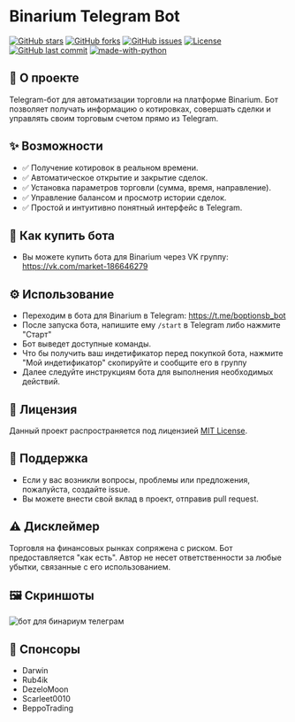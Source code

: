 # Binarium Telegram Bot

[![GitHub stars](https://img.shields.io/github/stars/DarwinYouTube/BinariumBot?style=social)](https://github.com/DarwinYouTube/BinariumBot/stargazers)
[![GitHub forks](https://img.shields.io/github/forks/DarwinYouTube/BinariumBot?style=social)](https://github.com/DarwinYouTube/BinariumBot/network)
[![GitHub issues](https://img.shields.io/github/issues/DarwinYouTube/BinariumBot)](https://github.com/DarwinYouTube/BinariumBot/issues)
[![License](https://img.shields.io/github/license/DarwinYouTube/BinariumBot)](https://github.com/DarwinYouTube/BinariumBot/blob/main/LICENSE.md)
[![GitHub last commit](https://img.shields.io/github/last-commit/DarwinYouTube/BinariumBot)](https://github.com/DarwinYouTube/BinariumBot/commits/main)
[![made-with-python](https://img.shields.io/badge/Made%20with-Python-1f425f.svg)](https://www.python.org/)

## 🤖 О проекте
Telegram-бот для автоматизации торговли на платформе Binarium. Бот позволяет получать информацию о котировках, совершать сделки и управлять своим торговым счетом прямо из Telegram.

## ✨ Возможности
*   ✅  Получение котировок в реальном времени.
*   ✅  Автоматическое открытие и закрытие сделок.
*   ✅  Установка параметров торговли (сумма, время, направление).
*   ✅  Управление балансом и просмотр истории сделок.
*   ✅  Простой и интуитивно понятный интерфейс в Telegram.

## 🚀 Как купить бота
- Вы можете купить бота для Binarium через VK группу: https://vk.com/market-186646279

## ⚙️ Использование
*   Переходим в бота для Binarium в Telegram: https://t.me/boptionsb_bot
*   После запуска бота, напишите ему `/start` в Telegram либо нажмите "Старт"
*   Бот выведет доступные команды.
*   Что бы получить ваш индетификатор перед покупкой бота, нажмите "Мой индетификатор" скопируйте и сообщите его в группу
*   Далее следуйте инструкциям бота для выполнения необходимых действий.

## 📜 Лицензия
Данный проект распространяется под лицензией [MIT License](LICENSE.md).

## 🤝 Поддержка
*   Если у вас возникли вопросы, проблемы или предложения, пожалуйста, создайте issue.
*   Вы можете внести свой вклад в проект, отправив pull request.

## ⚠️ Дисклеймер
Торговля на финансовых рынках сопряжена с риском. Бот предоставляется "как есть". Автор не несет ответственности за любые убытки, связанные с его использованием.

## 🖼️ Скриншоты
![бот для бинариум телеграм](https://github.com/user-attachments/assets/ec9ba81c-735a-4ffa-ba97-5d4e06f262d6)


## 💖 Спонсоры 
*   Darwin
*   Rub4ik
*   DezeloMoon
*   Scarleet0010
*   BeppoTrading
